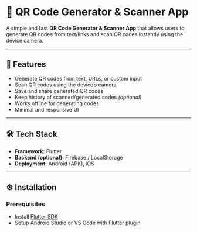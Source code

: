 # 📱 QR Code Generator & Scanner App

A simple and fast **QR Code Generator & Scanner App** that allows users to generate QR codes from text/links and scan QR codes instantly using the device camera.  

---

## 🚀 Features
- Generate QR codes from text, URLs, or custom input  
- Scan QR codes using the device’s camera  
- Save and share generated QR codes  
- Keep history of scanned/generated codes *(optional)*  
- Works offline for generating codes  
- Minimal and responsive UI  

---

## 🛠️ Tech Stack
- **Framework:** Flutter  
- **Backend (optional):** Firebase / LocalStorage  
- **Deployment:** Android (APK), iOS  


---

## ⚙️ Installation

### Prerequisites
- Install [Flutter SDK](https://docs.flutter.dev/get-started/install)  
- Setup Android Studio or VS Code with Flutter plugin  


